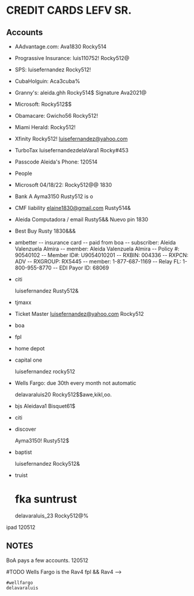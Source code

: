 # CREDIT CARDS LEFV SR.

## Accounts
- AAdvantage.com: 
    Ava1830
    Rocky514

- Prograssive Insurance:
    luis110752!
    Rocky512@

- SPS: 
    luisefernandez
    Rocky512!

- CubaHolguin:
    Aca3cuba%

- Granny's:
    aleida.ghh
    Rocky514$
    Signature Ava2021@

- Microsoft:
    Rocky512$$

- Obamacare:
    Gwicho56
    Rocky512!

- Miami Herald:
    Rocky512!

- Xfinity
    Rocky512!
    luisefernandez@yahoo.com

- TurboTax
    luisefernandezdelaVara1
    Rocky#453

- Passcode Aleida's Phone:
    120514

- People

- Microsoft 04/18/22:
    Rocky512@@
    1830

- Bank A
    Ayma3150
    Rusty512 is o

- CMF liability
    elaine1830@gmail.com
    Rusty514&

- Aleida Computadora / email
    Rusty5&&
    Nuevo pin 1830

- Best Buy
    Rusty 1830&&&

- ambetter
    -- insurance card
    -- paid from boa
    -- subscriber: Aleida Valenzuela Almira
    -- member: Aleida Valenzuela Almira 
    -- Policy #: 90540102
    -- Member ID#: U9054010201
    -- RXBIN: 004336
    -- RXPCN: ADV
    -- RXGROUP: RX5445
    -- member: 1-877-687-1169
    -- Relay FL: 1-800-955-8770
    -- EDI Payor ID: 68069

- citi
    
    luisefernandez
    Rusty512&

- tjmaxx

- Ticket Master
    luisefernandez@yahoo.com
    Rocky512

- boa

- fpl

- home depot

- capital one

    luisefernandez
    rocky512

- Wells Fargo: 
    due 30th every month
    not automatic
    
    delavaraluis20
    Rocky512$$awe,kikl,oo.

- bjs
    Aleidava1 
    Bisquet61$

- citi

- discover

    Ayma3150!
    Rusty512$

- baptist
    
    luisefernandez
    Rocky512&

- truist 
    
    # fka suntrust
    delavaraluis_23
    Rocky512@%

ipad
120512


## NOTES

BoA pays a few accounts.
120512

#TODO
Wells Fargo is the Rav4
fpl && Rav4 -->

    #wellfargo
    delavaraluis

